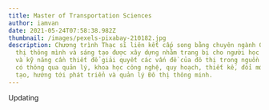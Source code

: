 ```yaml
---
title: Master of Transportation Sciences
author: iamvan
date: 2021-05-24T07:58:38.982Z
thumbnail: /images/pexels-pixabay-210182.jpg
description: Chương trình Thạc sĩ liên kết cấp song bằng chuyên ngành Quản lý đô
  thị thông mình và sáng tạo được xây dựng nhằm trang bị cho người học kiến thức
  và kỹ năng cần thiết để giải quyết các vấn đề của đô thị trong nguồn lực hiện
  có thông qua quản lý, khoa học công nghệ, quy hoạch, thiết kế, đổi mới sáng
  tạo, hướng tới phát triển và quản lý Đô thị thông minh.
---
```

Updating
